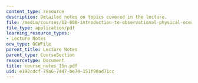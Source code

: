 ```yaml
---
content_type: resource
description: Detailed notes on topics covered in the lecture.
file: /media/courses/12-808-introduction-to-observational-physical-oceanography-fall-2004/e192cdcf79a67447be74151f90ad71cc_course_notes_15n.pdf
file_type: application/pdf
learning_resource_types:
- Lecture Notes
ocw_type: OCWFile
parent_title: Lecture Notes
parent_type: CourseSection
resourcetype: Document
title: course_notes_15n.pdf
uid: e192cdcf-79a6-7447-be74-151f90ad71cc
---
```

